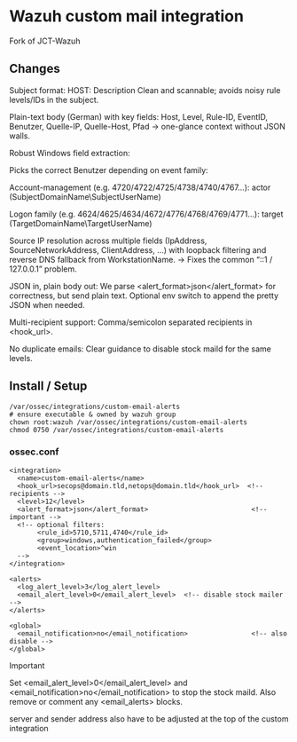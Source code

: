 # Wazuh custom mail integration

Fork of JCT-Wazuh

## Changes

Subject format: HOST: Description
Clean and scannable; avoids noisy rule levels/IDs in the subject.

Plain-text body (German) with key fields:
Host, Level, Rule-ID, EventID, Benutzer, Quelle-IP, Quelle-Host, Pfad → one-glance context without JSON walls.

Robust Windows field extraction:

Picks the correct Benutzer depending on event family:

Account-management (e.g. 4720/4722/4725/4738/4740/4767…): actor (SubjectDomainName\SubjectUserName)

Logon family (e.g. 4624/4625/4634/4672/4776/4768/4769/4771…): target (TargetDomainName\TargetUserName)

Source IP resolution across multiple fields (IpAddress, SourceNetworkAddress, ClientAddress, …) with loopback filtering and reverse DNS fallback from WorkstationName.
→ Fixes the common “::1 / 127.0.0.1” problem.

JSON in, plain body out:
We parse <alert_format>json</alert_format> for correctness, but send plain text. Optional env switch to append the pretty JSON when needed.

Multi-recipient support:
Comma/semicolon separated recipients in <hook_url>.

No duplicate emails:
Clear guidance to disable stock maild for the same levels.

## Install / Setup
```
/var/ossec/integrations/custom-email-alerts
# ensure executable & owned by wazuh group
chown root:wazuh /var/ossec/integrations/custom-email-alerts
chmod 0750 /var/ossec/integrations/custom-email-alerts
```
### ossec.conf
```
<integration>
  <name>custom-email-alerts</name>
  <hook_url>secops@domain.tld,netops@domain.tld</hook_url>  <!-- recipients -->
  <level>12</level>
  <alert_format>json</alert_format>                          <!-- important -->
  <!-- optional filters:
       <rule_id>5710,5711,4740</rule_id>
       <group>windows,authentication_failed</group>
       <event_location>^win
  -->
</integration>

<alerts>
  <log_alert_level>3</log_alert_level>
  <email_alert_level>0</email_alert_level>  <!-- disable stock mailer -->
</alerts>

<global>
  <email_notification>no</email_notification>                <!-- also disable -->
</global>
```
> [!IMPORTANT]
> Set <email_alert_level>0</email_alert_level> and <email_notification>no</email_notification> to stop the stock maild.
Also remove or comment any <email_alerts> blocks.

server and sender address also have to be adjusted at the top of the custom integration
